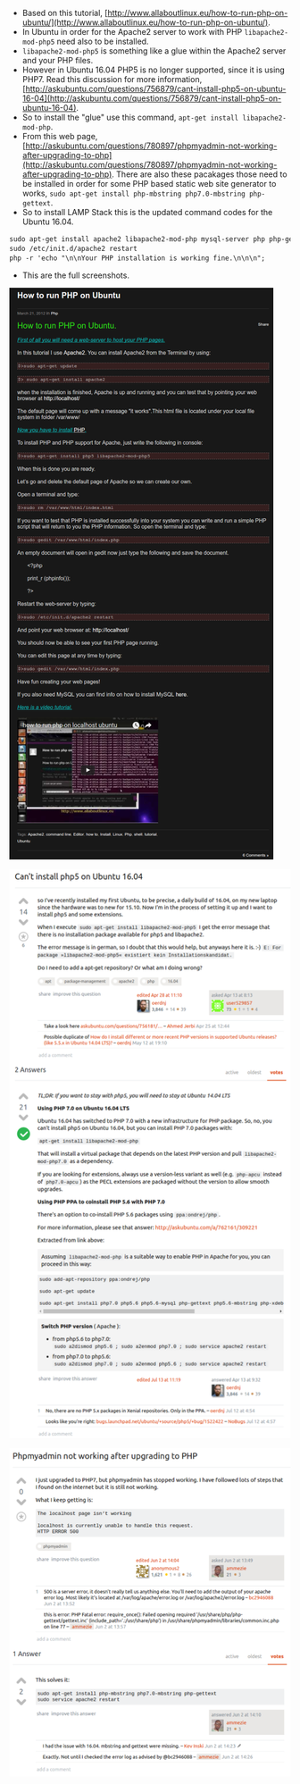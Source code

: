 * Based on this tutorial, [http://www.allaboutlinux.eu/how-to-run-php-on-ubuntu/](http://www.allaboutlinux.eu/how-to-run-php-on-ubuntu/).
* In Ubuntu in order for the Apache2 server to work with PHP `libapache2-mod-php5` need also to be installed.
* `libapache2-mod-php5` is something like a glue within the Apache2 server and your PHP files.
* However in Ubuntu 16.04 PHP5 is no longer supported, since it is using PHP7. Read this discussion for more information, [http://askubuntu.com/questions/756879/cant-install-php5-on-ubuntu-16-04](http://askubuntu.com/questions/756879/cant-install-php5-on-ubuntu-16-04).
* So to install the "glue" use this command, `apt-get install libapache2-mod-php`.
* From this web page, [http://askubuntu.com/questions/780897/phpmyadmin-not-working-after-upgrading-to-php](http://askubuntu.com/questions/780897/phpmyadmin-not-working-after-upgrading-to-php). There are also these pacakages those need to be installed in order for some PHP based static web site generator to works, `sudo apt-get install php-mbstring php7.0-mbstring php-gettext`.
* So to install LAMP Stack this is the updated command codes for the Ubuntu 16.04.

```markdown
sudo apt-get install apache2 libapache2-mod-php mysql-server php php-gettext php-mbstring php7.0-mbstring
sudo /etc/init.d/apache2 restart
php -r 'echo "\n\nYour PHP installation is working fine.\n\n\n";
```

* This are the full screenshots.

![./20161008-1931-gmt+2-installing-php-in-ubuntu-1.png](./20161008-1931-gmt+2-installing-php-in-ubuntu-1.png)

![./20161008-1931-gmt+2-installing-php-in-ubuntu-2.png](./20161008-1931-gmt+2-installing-php-in-ubuntu-2.png)

![./20161008-1931-gmt+2-installing-php-in-ubuntu-3.png](./20161008-1931-gmt+2-installing-php-in-ubuntu-3.png)